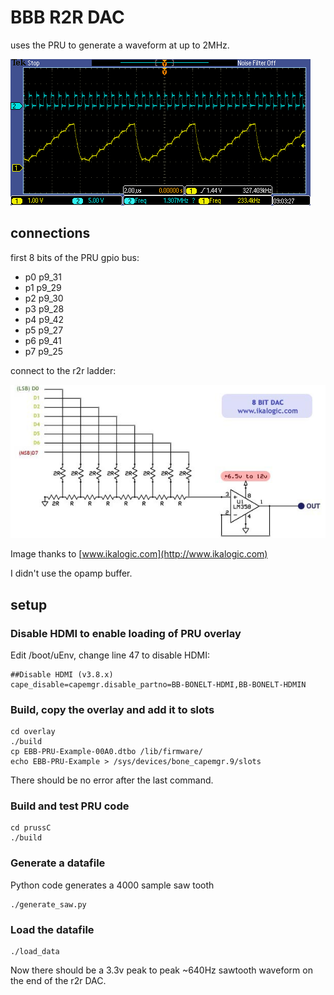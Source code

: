 # BBB R2R DAC

uses the PRU to generate a waveform at up to 2MHz.

![scope screenshot](r2rDAC.png)

## connections

first 8 bits of the PRU gpio bus:

* p0 p9_31
* p1 p9_29
* p2 p9_30
* p3 p9_28
* p4 p9_42
* p5 p9_27
* p6 p9_41
* p7 p9_25

connect to the r2r ladder:

![r2r dac](8bitdac.jpg)

Image thanks to [www.ikalogic.com](http://www.ikalogic.com)

I didn't use the opamp buffer.

## setup

### Disable HDMI to enable loading of PRU overlay

Edit /boot/uEnv, change line 47 to disable HDMI:

    ##Disable HDMI (v3.8.x)
    cape_disable=capemgr.disable_partno=BB-BONELT-HDMI,BB-BONELT-HDMIN

### Build, copy the overlay and add it to slots

    cd overlay
    ./build
    cp EBB-PRU-Example-00A0.dtbo /lib/firmware/
    echo EBB-PRU-Example > /sys/devices/bone_capemgr.9/slots 

There should be no error after the last command.

### Build and test PRU code

    cd prussC
    ./build

### Generate a datafile

Python code generates a 4000 sample saw tooth

    ./generate_saw.py

### Load the datafile

    ./load_data

Now there should be a 3.3v peak to peak ~640Hz sawtooth waveform on the end of the r2r DAC.

